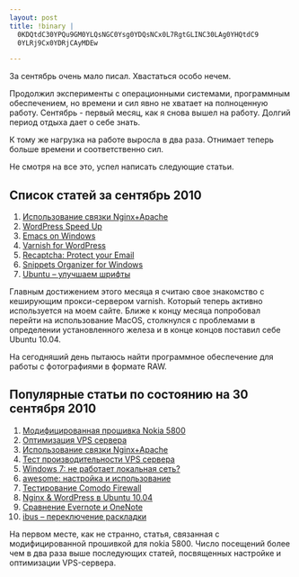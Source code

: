 ```yaml
--- 
layout: post
title: !binary |
  0KDQtdC30YPQu9GM0YLQsNGC0Ysg0YDQsNCx0L7RgtGLINC30LAg0YHQtdC9
  0YLRj9Cx0YDRjCAyMDEw

---
```

За сентябрь очень мало писал. Хвастатьcя особо нечем.

Продолжил эксперименты с операционными системами, программным обеспечением, но времени и сил явно не хватает на полноценную работу. Сентябрь - первый месяц, как я снова вышел на работу. Долгий период отдыха дает о себе знать. 

К тому же нагрузка на работе выросла в два раза. Отнимает теперь больше времени и соответственно сил. 

Не смотря на все это, успел написать следующие статьи.

<!--more-->

<h2>Список статей за сентябрь 2010</h2>
<ol>
	<li><a href="http://www.juev.ru/2010/09/07/nginx-apache/">Использование связки Nginx+Apache</a></li>
	<li><a href="http://www.juev.ru/2010/09/10/wordpress-varnish/">WordPress Speed Up</a></li>
	<li><a href="http://www.juev.ru/2010/09/20/emacs-on-windows/">Emacs on Windows</a></li>
	<li><a href="http://www.juev.ru/2010/09/22/varnish-for-wordpress/">Varnish for WordPress</a></li>
	<li><a href="http://www.juev.ru/2010/09/23/recaptcha/">Recaptcha: Protect your Email</a></li>
	<li><a href="http://www.juev.ru/2010/09/25/snippets-organizer-for-windows/">Snippets Organizer for Windows</a></li>
	<li><a href="http://www.juev.ru/2010/09/28/ubuntu-uluchshaem-shrifty/">Ubuntu – улучшаем шрифты</a></li>
</ol>

Главным достижением этого месяца я считаю свое знакомство с кеширующим прокси-сервером varnish. Который теперь активно используется на моем сайте. Ближе к концу месяца попробовал перейти на использование MacOS, столкнулся с проблемами в определении установленного железа и в конце концов поставил себе Ubuntu 10.04. 

На сегодняший день пытаюсь найти программное обеспечение для работы с фотографиями в формате RAW. 

<h2>Популярные статьи по состоянию на 30 сентября 2010</h2>
<ol>
	<li><a href="http://www.juev.ru/2010/09/02/last-mod-by-r0mis/">Модифицированная прошивка Nokia 5800</a></li>
	<li><a href="http://www.juev.ru/2010/08/25/optimizaciya-vps-servera/">Оптимизация VPS сервера</a></li>
	<li><a href="http://www.juev.ru/2010/09/07/nginx-apache/">Использование связки Nginx+Apache</a></li>
	<li><a href="http://www.juev.ru/2010/08/23/test-vps-servera/">Тест производительности VPS сервера</a></li>
	<li><a href="http://www.juev.ru/2010/07/09/windows-7-lokalnaya-set/">Windows 7: не работает локальная сеть?</a></li>
	<li><a href="http://www.juev.ru/2009/05/18/awesome-nastrojka/">awesome: настройка и использование</a></li>
	<li><a href="http://www.juev.ru/2010/01/29/testirovanie-comodo-firewall/">Тестирование Comodo Firewall</a></li>
	<li><a href="http://www.juev.ru/2010/08/21/nginx-wordpress-in-ubuntu-10-04/">Nginx & WordPress в Ubuntu 10.04</a></li>
	<li><a href="http://www.juev.ru/2010/01/30/sravnenie-evernote-i-onenote/">Сравнение Evernote и OneNote</a></li>
	<li><a href="http://www.juev.ru/2009/11/07/ibus/">ibus – переключение раскладки</a></li>
</ol>

На первом месте, как не странно, статья, связанная с модифицированной прошивкой для nokia 5800. Число посещений более чем в два раза выше последующих статей, посвященных настройке и оптимизации VPS-сервера.
